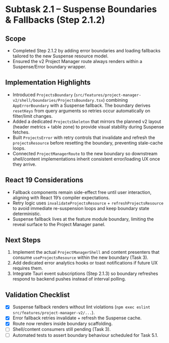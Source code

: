 # Subtask 2.1 – Suspense Boundaries & Fallbacks (Step 2.1.2)

## Scope
- Completed Step 2.1.2 by adding error boundaries and loading fallbacks tailored to the new Suspense resource model.
- Ensured the v2 Project Manager route always renders within a Suspense/Error boundary wrapper.

## Implementation Highlights
- Introduced `ProjectsBoundary` (`src/features/project-manager-v2/shell/boundaries/ProjectsBoundary.tsx`) combining `AppErrorBoundary` with a Suspense fallback. The boundary derives `resetKeys` from query arguments so retries occur automatically on filter/limit changes.
- Added a dedicated `ProjectsSkeleton` that mirrors the planned v2 layout (header metrics + table zone) to provide visual stability during Suspense fetches.
- Built `ProjectsError` with retry controls that invalidate and refresh the `projectsResource` before resetting the boundary, preventing stale-cache loops.
- Connected `ProjectManagerRoute` to the new boundary so downstream shell/content implementations inherit consistent error/loading UX once they arrive.

## React 19 Considerations
- Fallback components remain side-effect free until user interaction, aligning with React 19’s compiler expectations.
- Retry logic uses `invalidateProjectsResource` + `refreshProjectsResource` to avoid immediate re-suspension loops and keep boundary state deterministic.
- Suspense fallback lives at the feature module boundary, limiting the reveal surface to the Project Manager panel.

## Next Steps
1. Implement the actual `ProjectManagerShell` and content presenters that consume `useProjectsResource` within the new boundary (Task 3).
2. Add dedicated error analytics hooks or toast notifications if future UX requires them.
3. Integrate Tauri event subscriptions (Step 2.1.3) so boundary refreshes respond to backend pushes instead of interval polling.

## Validation Checklist
- [x] Suspense fallback renders without lint violations (`npm exec eslint src/features/project-manager-v2/...`).
- [x] Error fallback retries invalidate + refresh the Suspense cache.
- [x] Route now renders inside boundary scaffolding.
- [ ] Shell/content consumers still pending (Task 3).
- [ ] Automated tests to assert boundary behaviour scheduled for Task 5.1.
